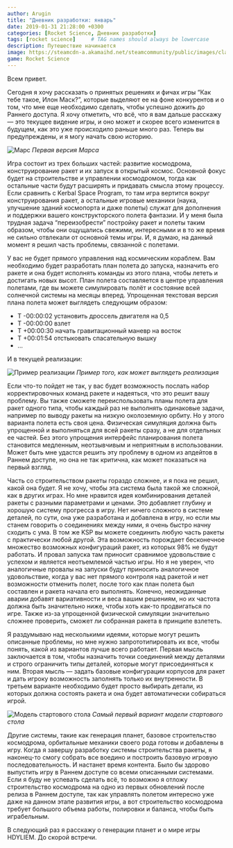 ```yaml
---
author: Arugin
title: "Дневник разработки: январь"
date: 2019-01-31 21:28:00 +0300
categories: [Rocket Science, Дневник разработки]
tags: [rocket science]     # TAG names should always be lowercase
description: Путешествие начинается
image: https://steamcdn-a.akamaihd.net/steamcommunity/public/images/clans/34094219/6c91d88a480d31c543b1ffe108d8278e09048fbb.png
game: Rocket Science
---
```


Всем привет. 

Сегодня я хочу рассказать о принятых решениях и фичах игры “Как тебе такое, Илон Маск?”, которые выделяют ее на фоне конкурентов и о том, что мне еще необходимо сделать, чтобы успешно дожить до Раннего доступа. Я хочу отметить, что всё, что я вам дальше расскажу — это текущее видение игры, и оно может и скорее всего изменится в будущем, как это уже происходило раньше много раз. Теперь вы предупреждены, и я могу начать свою историю. 

![Марс](https://steamcdn-a.akamaihd.net/steamcommunity/public/images/clans/34094219/6c91d88a480d31c543b1ffe108d8278e09048fbb.png)
_Первая версия Марса_

Игра состоит из трех больших частей: развитие космодрома, конструирование ракет и их запуск в открытый космос. Основной фокус будет на строительстве и управлении космодромом, тогда как остальные части будут расширять и придавать смысла этому процессу. Если сравнить с Kerbal Space Program, то там игра вертится вокруг конструирования ракет, а остальные игровые механики (наука, улучшение зданий космопорта и даже полеты) служат для дополнения и поддержки вашего конструкторского полета фантазии. И у меня была трудная задача “переизобрести” постройку ракет и полеты таким образом, чтобы они ощущались свежими, интересными и в то же время не сильно отвлекали от основной темы игры. И, я думаю, на данный момент я решил часть проблемы, связанной с полетами.

У вас не будет прямого управления над космическим кораблем. Вам необходимо будет разработать план полета до запуска, назначить его ракете и она будет исполнять команды из этого плана, чтобы лететь и достигать новых высот. План полета составляется в центре управления полетами, где вы можете симулировать полёт и состояние всей солнечной системы на месяцы вперед. Упрощенная текстовая версия плана полета может выглядеть следующим образом:

- T -00:00:02 установить дроссель двигателя на 0,5
- T -00:00:00 взлет
- T +00:00:30 начать гравитационный маневр на восток
- T +00:01:54 отстыковать спасательную вышку
- …

И в текущей реализации:

![Пример реализации](https://steamcdn-a.akamaihd.net/steamcommunity/public/images/clans/34094219/5f96a7f84c4a67eea375c37300719b0d70ce85d5.png)
_Пример того, как может выглядеть реализация_

Если что-то пойдет не так, у вас будет возможность послать набор корректировочных команд ракете и надеяться, что это решит вашу проблему. Вы также сможете переиспользовать планы полета для ракет одного типа, чтобы каждый раз не выполнять одинаковые задачи, например по выводу ракеты на низкую околоземную орбиту. Но у этого варианта полета есть своя цена. Физическая симуляция должна быть упрощенной и выполняться для всей ракеты сразу, а не для отдельных ее частей. Без этого упрощения интерфейс планирования полета становится медленным, неотзывчивым и неприятным в использовании. Может быть мне удастся решить эту проблему в одном из апдейтов в Раннем доступе, но она не так критична, как может показаться на первый взгляд.

Часть со строительством ракеты гораздо сложнее, и я пока не решил, какой она будет. Я не хочу, чтобы эта система была такой же сложной, как в других играх. Но мне нравится идея комбинирования деталей ракеты с разными параметрами и ценами. Это добавляет глубину и хорошую систему прогресса в игру. Нет ничего сложного в системе деталей, по сути, она уже разработана и добавлена в игру, но если мы станем говорить о соединениях между ними, я очень быстро начну сходить с ума. В том же KSP вы можете соединить любую часть ракеты с практически любой другой. Эта возможность порождает бесконечное множество возможных конфигураций ракет, из которых 98% не будут работать. И провал запуска там приносит сравнимое удовольствие с успехом и является неотъемлемой частью игры. Но я не уверен, что аналогичные провалы на запуски будут приносить аналогичное удовольствие, когда у вас нет прямого контроля над ракетой и нет возможности отменить полет, после того как план полета был составлен и ракета начала его выполнять. Конечно, неожиданные аварии добавят вариативности и веса вашим решениям, но их частота должна быть значительно ниже, чтобы хоть как-то продвигаться по игре. Также из-за упрощенной физической симуляции значительно сложнее проверить, сможет ли собранная ракета в принципе взлететь.

Я раздумываю над несколькими идеями, которые могут решить описанные проблемы, но мне нужно запрототипировать их все, чтобы понять, какой из вариантов лучше всего работает. Первая мысль заключается в том, чтобы назначить точки соединений между деталями и строго ограничить типы деталей, которые могут присоединяться к ним. Вторая мысль — задать базовые конфигурации корпусов для ракет и дать игроку возможность заполнять только их внутренности. В третьем варианте необходимо будет просто выбирать детали, из которых должна состоять ракета и она будет автоматически собираться игрой.

![Модель стартового стола](https://steamcdn-a.akamaihd.net/steamcommunity/public/images/clans/34094219/b4c68eeaf4e45c303890392c5a5abc41450fd7f7.png)
_Самый первый вариант модели стартового стола_

Другие системы, такие как генерация планет, базовое строительство космодрома, орбитальные механики своего рода готовы и добавлены в игру. Когда я завершу разработку системы строительства ракеты, я наконец-то смогу собрать все воедино и построить базовую игровую последовательность. И настанет время контента. Было бы здорово выпустить игру в Раннем доступе со всеми описанными системами. Если я буду не успевать сделать всё, то возможно я отложу строительство космодрома на одно из первых обновлений после релиза в Раннем доступе, так как управлять полетом интересно уже даже на данном этапе развития игры, а вот строительство космодрома требует большого объема работы, полировки и баланса, чтобы быть играбельным.

В следующий раз я расскажу о генерации планет и о мире игры HDYLIEM. До скорой встречи.

